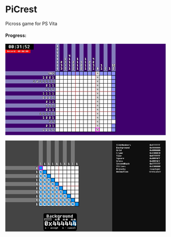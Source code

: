 # PiCrest
Picross game for PS Vita
#### Progress:
![](screenshot_new.jpg)<br>

![](options_screenshot.jpg)